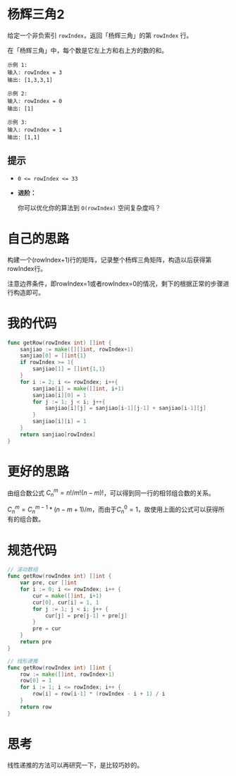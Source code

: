 # 杨辉三角2

给定一个非负索引 `rowIndex`，返回「杨辉三角」的第 `rowIndex` 行。

在「杨辉三角」中，每个数是它左上方和右上方的数的和。

```
示例 1:
输入: rowIndex = 3
输出: [1,3,3,1]

示例 2:
输入: rowIndex = 0
输出: [1]

示例 3:
输入: rowIndex = 1
输出: [1,1]
```

## 提示

- `0 <= rowIndex <= 33`

- **进阶：**

  你可以优化你的算法到 `O(rowIndex)` 空间复杂度吗？

# 自己的思路

构建一个(rowIndex+1)行的矩阵，记录整个杨辉三角矩阵，构造以后获得第rowIndex行。

注意边界条件，即rowIndex=1或者rowIndex=0的情况，剩下的根据正常的步骤进行构造即可。

# 我的代码

```go
func getRow(rowIndex int) []int {
    sanjiao := make([][]int, rowIndex+1)
    sanjiao[0] = []int{1}
    if rowIndex >= 1{
        sanjiao[1] = []int{1,1}
    }
    for i := 2; i <= rowIndex; i++{
        sanjiao[i] = make([]int, i+1)
        sanjiao[i][0] = 1
        for j := 1; j < i; j++{
            sanjiao[i][j] = sanjiao[i-1][j-1] + sanjiao[i-1][j]
        } 
        sanjiao[i][i] = 1
    }
    return sanjiao[rowIndex]
}
```

# 更好的思路

由组合数公式 $C_n^m=n!/m!(n-m)!$，可以得到同一行的相邻组合数的关系。

$C_n^m=C_n^{m-1} * (n-m+1)/m$，而由于$C_n^0=1$，故使用上面的公式可以获得所有的组合数。



# 规范代码

```go
// 滚动数组
func getRow(rowIndex int) []int {
    var pre, cur []int
    for i := 0; i <= rowIndex; i++ {
        cur = make([]int, i+1)
        cur[0], cur[i] = 1, 1
        for j := 1; j < i; j++ {
            cur[j] = pre[j-1] + pre[j]
        }
        pre = cur
    }
    return pre
}

// 线形递推
func getRow(rowIndex int) []int {
    row := make([]int, rowIndex+1)
    row[0] = 1
    for i := 1; i <= rowIndex; i++ {
        row[i] = row[i-1] * (rowIndex - i + 1) / i
    }
    return row
}
```

# 思考

线性递推的方法可以再研究一下，是比较巧妙的。

